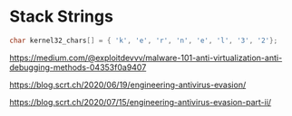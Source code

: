 # Stack Strings

```c
char kernel32_chars[] = { 'k', 'e', 'r', 'n', 'e', 'l', '3', '2'};
```

https://medium.com/@exploitdevvv/malware-101-anti-virtualization-anti-debugging-methods-04353f0a9407

https://blog.scrt.ch/2020/06/19/engineering-antivirus-evasion/

https://blog.scrt.ch/2020/07/15/engineering-antivirus-evasion-part-ii/